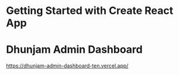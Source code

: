 # Getting Started with Create React App

# Dhunjam Admin Dashboard

https://dhunjam-admin-dashboard-ten.vercel.app/
